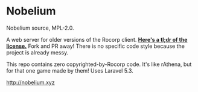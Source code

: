 # Nobelium
Nobelium source, MPL-2.0.

A web server for older versions of the Rocorp client. **[Here's a tl;dr of the license.](https://tldrlegal.com/license/mozilla-public-license-2.0-(mpl-2))** Fork and PR away! There is no specific code style because the project is already messy.

This repo contains zero copyrighted-by-Rocorp code. It's like rAthena, but for that one game made by them! Uses Laravel 5.3.

http://nobelium.xyz
